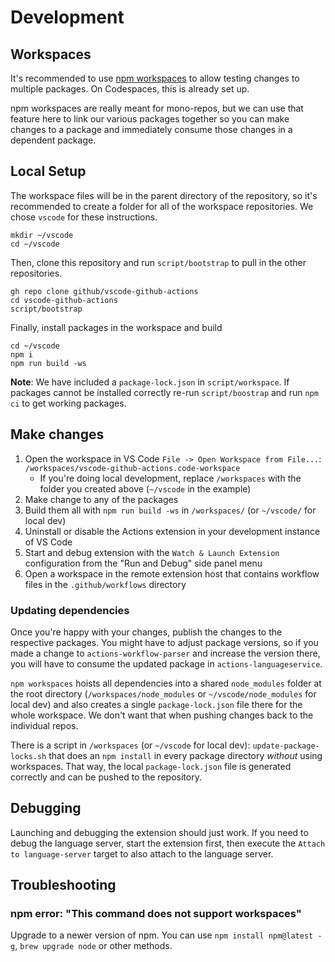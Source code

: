 # Development

## Workspaces

It's recommended to use [npm workspaces](https://docs.npmjs.com/cli/v8/using-npm/workspaces) to allow testing changes to multiple packages. On Codespaces, this is already set up.

npm workspaces are really meant for mono-repos, but we can use that feature here to link our various packages together so you can make changes to a package and immediately consume those changes in a dependent package.

## Local Setup

The workspace files will be in the parent directory of the repository, so it's recommended to create a folder for all of the workspace repositories. We chose `vscode` for these instructions.

```shell
mkdir ~/vscode
cd ~/vscode
```

Then, clone this repository and run `script/bootstrap` to pull in the other repositories.

```shell
gh repo clone github/vscode-github-actions
cd vscode-github-actions
script/bootstrap
```

Finally, install packages in the workspace and build

```shell
cd ~/vscode
npm i
npm run build -ws
```

**Note**: We have included a `package-lock.json` in `script/workspace`. If packages cannot be installed correctly re-run `script/boostrap` and run `npm ci` to
get working packages.

## Make changes

1. Open the workspace in VS Code `File -> Open Workspace from File...`: `/workspaces/vscode-github-actions.code-workspace`
    - If you're doing local development, replace `/workspaces` with the folder you created above (`~/vscode` in the example)
1. Make change to any of the packages
1. Build them all with `npm run build -ws` in `/workspaces/` (or `~/vscode/` for local dev)
1. Uninstall or disable the Actions extension in your development instance of VS Code
1. Start and debug extension with the `Watch & Launch Extension` configuration from the "Run and Debug" side panel menu
1. Open a workspace in the remote extension host that contains workflow files in the `.github/workflows` directory

### Updating dependencies

Once you're happy with your changes, publish the changes to the respective packages. You might have to adjust package versions, so if you made a change to `actions-workflow-parser` and increase the version there, you will have to consume the updated package in `actions-languageservice`.

`npm workspaces` hoists all dependencies into a shared `node_modules` folder at the root directory (`/workspaces/node_modules` or `~/vscode/node_modules` for local dev) and also creates a single `package-lock.json` file there for the whole workspace. We don't want that when pushing changes back to the individual repos.

There is a script in `/workspaces` (or `~/vscode` for local dev): `update-package-locks.sh` that does an `npm install` in every package directory _without_ using workspaces. That way, the local `package-lock.json` file is generated correctly and can be pushed to the repository.

## Debugging

Launching and debugging the extension should just work. If you need to debug the language server, start the extension first, then execute the `Attach to language-server` target to also attach to the language server.

## Troubleshooting

### npm error: "This command does not support workspaces"

Upgrade to a newer version of npm. You can use `npm install npm@latest -g`, `brew upgrade node` or other methods.

